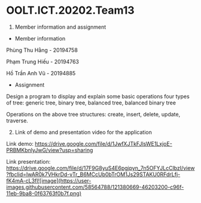 # OOLT.ICT.20202.Team13

1. Member information and assignment 

* Member information

Phùng Thu Hằng - 20194758

Phạm Trung Hiếu - 20194763

Hồ Trần Anh Vũ - 20194885

* Assignment

 Design a program to display and explain some basic operations four types of tree: 
 generic tree, binary tree, balanced tree, balanced binary tree
 
 Operations on the above tree structures: create, insert, delete, update, traverse.

2. Link of demo and presentation video for the application

Link demo: https://drive.google.com/file/d/1JwfXJTkFJlsWE1LxjoE-PRBMKbnlyJwG/view?usp=sharing

Link presentation: https://drive.google.com/file/d/17F9G8yuS4E6pgjpyn_7n5OFYJLcClbzI/view?fbclid=IwAR0k7VHkrDd-vTr_B6MCcUb0bTrOM1Js29STAKU0RFdrLfj-fK4mA-cL3fI![image](https://user-images.githubusercontent.com/58564788/121380669-46203200-c96f-11eb-9ba8-0f63763f0b7f.png)

